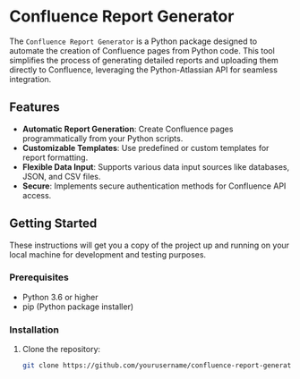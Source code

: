 # Confluence Report Generator

The `Confluence Report Generator` is a Python package designed to automate the creation of Confluence pages from Python code. This tool simplifies the process of generating detailed reports and uploading them directly to Confluence, leveraging the Python-Atlassian API for seamless integration.

## Features

- **Automatic Report Generation**: Create Confluence pages programmatically from your Python scripts.
- **Customizable Templates**: Use predefined or custom templates for report formatting.
- **Flexible Data Input**: Supports various data input sources like databases, JSON, and CSV files.
- **Secure**: Implements secure authentication methods for Confluence API access.

## Getting Started

These instructions will get you a copy of the project up and running on your local machine for development and testing purposes.

### Prerequisites

- Python 3.6 or higher
- pip (Python package installer)

### Installation

1. Clone the repository:
   ```bash
   git clone https://github.com/yourusername/confluence-report-generator.git
